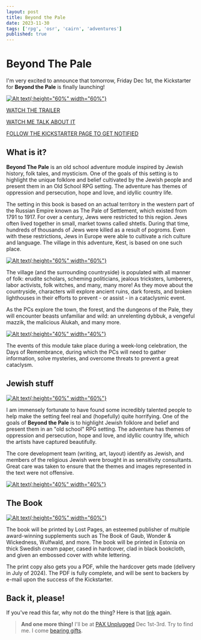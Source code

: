 ```yaml
---
layout: post
title: Beyond the Pale
date: 2023-11-30
tags: ['rpg', 'osr', 'cairn', 'adventures']
published: true
---
```


# Beyond The Pale

I'm very excited to announce that tomorrow, Friday Dec 1st, the Kickstarter for **Beyond the Pale** is finally launching!

[![Alt text](/img/beyond-the-pale/btp-on-ks.jpg "Click to make bigger"){:height="60%" width="60%"}](/img/beyond-the-pale/btp-on-ks.jpg)

[WATCH THE TRAILER](https://www.youtube.com/watch?v=gkch4pZ_XIY)

[WATCH ME TALK ABOUT IT](https://www.youtube.com/watch?v=iIzwjxlo5CM&feature=youtu.be)

[FOLLOW THE KICKSTARTER PAGE TO GET NOTIFIED](https://www.kickstarter.com/projects/lost-pages/beyond-the-pale-a-folktale-adventure/)

## What is it?

**Beyond The Pale** is an old school adventure module inspired by Jewish history, folk tales, and mysticism. One of the goals of this setting is to highlight the unique folklore and belief cultivated by the Jewish people and present them in an Old School RPG setting. The adventure has themes of oppression and persecution, hope and love, and idyllic country life. 

The setting in this book is based on an actual territory in the western part of the Russian Empire known as The Pale of Settlement, which existed from 1791 to 1917. For over a century, Jews were restricted to this region. Jews often lived together in small, market towns called shtetls. During that time, hundreds of thousands of Jews were killed as a result of pogroms. Even with these restrictions, Jews in Europe were able to cultivate a rich culture and language. The village in this adventure, Kest, is based on one such place.

[![Alt text](/img/beyond-the-pale/beyondthepale-map.resized.png "Click to make bigger"){:height="60%" width="60%"}](/img/beyond-the-pale/beyondthepale-map.resized.png)

The village (and the surrounding countryside) is populated with all manner of folk: erudite scholars, scheming politicians, jealous tricksters, lumberers, labor activists, folk witches, and many, many more! As they move about the countryside, characters will explore ancient ruins, dark forests, and broken lighthouses in their efforts to prevent - or assist - in a cataclysmic event.

As the PCs explore the town, the forest, and the dungeons of the Pale, they will encounter beasts unfamiliar and wild: an unrelenting dybbuk, a vengeful mazzik, the malicious Alukah, and many more.

[![Alt text](/img/beyond-the-pale/dazzler.resized.png "Click to make bigger"){:height="40%" width="40%"}](/img/beyond-the-pale/dazzler.resized.png)

The events of this module take place during a week-long celebration, the Days of Remembrance, during which the PCs will need to gather information, solve mysteries, and overcome threats to prevent a great cataclysm. 

## Jewish stuff

[![Alt text](/img/beyond-the-pale/book1.png "Click to make bigger"){:height="60%" width="60%"}](/img/beyond-the-pale/book1.png)

I am immensely fortunate to have found some incredibly talented people to help make the setting feel real and (hopefully) quite horrifying. One of the goals of **Beyond the Pale** is to highlight Jewish folklore and belief and present them in an "old school" RPG setting. The adventure has themes of oppression and persecution, hope and love, and idyllic country life, which the artists have captured beautifully.

The core development team (writing, art, layout) identify as Jewish, and members of the religious Jewish were brought in as sensitivity consultants. Great care was taken to ensure that the themes and images represented in the text were not offensive.

[![Alt text](/img/beyond-the-pale/rifka.resized.jpg "Click to make bigger"){:height="40%" width="40%"}](/img/beyond-the-pale/rifka.resized.jpg)

## The Book

[![Alt text](/img/beyond-the-pale/mockup_cover.jpg "Click to make bigger"){:height="60%" width="60%"}](/img/beyond-the-pale/mockup_cover.jpg)

The book will be printed by Lost Pages, an esteemed publisher of multiple award-winning supplements such as The Book of Gaub, Wonder & Wickedness, Wulfwald, and more. The book will be printed in Estonia on thick Swedish cream paper, cased in hardcover, clad in black bookcloth, and given an embossed cover with white lettering.  

The print copy also gets you a PDF, while the hardcover gets made (delivery in July of 2024). The PDF is fully complete, and will be sent to backers by e-mail upon the success of the Kickstarter.

## Back it, please!

If you've read this far, why not do the thing? Here is that [link](https://www.kickstarter.com/projects/lost-pages/beyond-the-pale-a-folktale-adventure/) again.

> **And one more thing!**
> I'll be at [PAX Unplugged](https://unplugged.paxsite.com/) Dec 1st-3rd. Try to find me. I come [bearing gifts](https://twitter.com/yochaigal1/status/1760311212808724765).